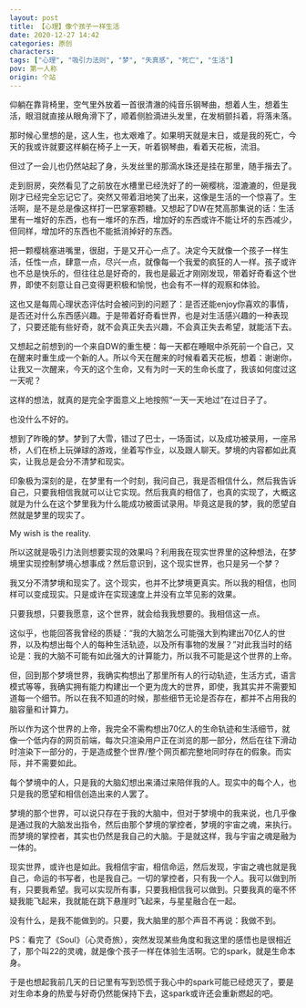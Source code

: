 ```yaml
---
layout: post
title: 【心理】像个孩子一样生活
date: 2020-12-27 14:42
categories: 原创
characters: 
tags: ["心理", "吸引力法则", "梦", "失真感", "死亡", "生活"]
pov: 第一人称
origin: 个站
---
```


仰躺在靠背椅里，空气里外放着一首很清澈的纯音乐钢琴曲，想着人生，想着生活，眼泪就直接从眼角滑下了，顺着侧脸滴进头发里，在发梢颤抖着，将落未落。

那时候心里想的是，这人生，也太艰难了。如果明天就是末日，或是我的死亡，今天的我或许就要这样躺在椅子上一天，听着钢琴曲，看着天花板，流泪。

但过了一会儿也仍然站起了身，头发丝里的那滴水珠还是挂在那里，随手揩去了。

走到厨房，突然看见了之前放在水槽里已经洗好了的一碗樱桃，湿漉漉的，但是我刚才已经完全忘记它了。突然又带着泪地笑了出来，这像是生活的一个惊喜了。生活啊，是不是总是像这样打一巴掌塞颗糖。又想起了DW在梵高那集说的话：生活里有一堆好的东西，也有一堆坏的东西，增加好的东西或许不能让坏的东西减少，但同样，增加坏的东西也不能抵消掉好的东西。

把一颗樱桃塞进嘴里，很甜，于是又开心一点了。决定今天就像一个孩子一样生活，任性一点，肆意一点，尽兴一点，就像每一个我爱的疯狂的人一样。孩子或许也不总是快乐的，但往往总是好奇的，我也是最近才刚刚发现，带着好奇看这个世界，即使不刻意让自己变得更积极和愉悦，也会有不一样的观察和体验。

这也又是每周心理状态评估时会被问到的问题了：是否还能enjoy你喜欢的事情，是否还对什么东西感兴趣。于是带着好奇看世界，也是对生活感兴趣的一种表现了，只要还能有些好奇，就不会真正失去兴趣，不会真正失去希望，就能活下去。

又想起之前想到的一个来自DW的重生梗：每一天都在睡眠中杀死前一个自己，又在醒来时重生成一个新的人。所以今天在醒来的时候看着天花板，想着：谢谢你，让我又一次醒来，今天的这个生命，又有为时一天的生命长度了，我该如何度过这一天呢？

这样的想法，就真的是完全字面意义上地按照“一天一天地过”在过日子了。

也没什么不好的。

想到了昨晚的梦。梦到了大雪，错过了巴士，一场面试，以及成功被录用，一座吊桥，人们在桥上玩弹球的游戏，坐着写作业，以及跟人聊天。梦境的内容都如此真实，让我总是会分不清梦和现实。

印象极为深刻的是，在梦里有一个时刻，我问自己，我是否相信什么，然后我告诉自己，只要我相信我就可以让它实现。然后我真的相信了，也真的实现了，大概这就是为什么在这个梦里我为什么能成功被面试录用。毕竟这是我的梦，我的愿望自然就是梦里的现实了。

My wish is the reality.

所以这就是吸引力法则想要实现的效果吗？利用我在现实世界里的这种想法，在梦境里实现控制梦境心想事成？然后意识到，这个现实世界，也只是另一个梦？

我又分不清梦境和现实了。这个现实，也并不比梦境更真实。所以我的相信，也同样可以变成现实。只是或许在实现速度上并没有立竿见影的效果。

只要我想，只要我愿意，这个世界，就会给我我想要的。我相信这一点。

这似乎，也能回答我曾经的质疑：“我的大脑怎么可能强大到构建出70亿人的世界，以及构想出每个人的每种生活轨迹，以及所有事物的发展？”对此我当时的结论是：我的大脑不可能有如此强大的计算能力，所以我不可能是这个世界的上帝。

但，回到那个梦境世界，我确实构想出了那里所有人的行动轨迹，生活方式，语言模式等等，我确实拥有能力构建出一个更为庞大的世界，即使，我其实并不需要知道每一个细节。所以在我不知道的时候，那些细节无论是否存在，都并不占用我的脑容量和计算力。

所以作为这个世界的上帝，我完全不需构想出70亿人的生命轨迹和生活细节，就像一个低内存的网页前端，每次只渲染用户正在浏览的那一部分，然后在往下滑动时渲染下一部分的，于是造成整个世界/整个网页都完整地同时存在的假象。而实际，并不需要如此。

每个梦境中的人，只是我的大脑幻想出来涌过来陪伴我的人。现实中的每个人，也只是我的愿望和相信创造出来的人罢了。

梦境的那个世界，可以说只存在于我的大脑中，但对于梦境中的我来说，也几乎像是通过我的大脑发出指令，然后由那个梦境的掌控者，梦境的宇宙之魂，来执行。而梦境的掌控者，其实也仍然是我自己的大脑。于是就这样，我与宇宙之魂是融为一体的。

现实世界，或许也是如此。我相信宇宙，相信命运，然后发现，宇宙之魂也就是我自己，命运的书写者，也是我自己。一切的掌控者，只有我一个人。我可以做到所有，只要我希望。我可以实现所有事，只要我相信我可以做到。只要我真的毫不怀疑我能飞起来，我就能在跳下悬崖时飞起来，与星星融合在一起。

没有什么，是我不能做到的。只要，我大脑里的那个声音不再说：我做不到。

PS：看完了《Soul》（心灵奇旅），突然发现某些角度和我这里的感悟也是很相近了，那个叫22的灵魂，就是像个孩子一样在体验生活啊。它的spark，就是生命本身。

于是也想起我前几天的日记里有写到恐慌于我心中的spark可能已经熄灭了，要是对生命本身的热爱与好奇仍然能保持下去，这spark或许还会重新燃起的吧。
